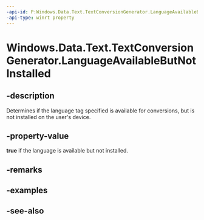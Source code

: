 ```yaml
---
-api-id: P:Windows.Data.Text.TextConversionGenerator.LanguageAvailableButNotInstalled
-api-type: winrt property
---
```


<!-- Property syntax
public bool LanguageAvailableButNotInstalled { get; }
-->

# Windows.Data.Text.TextConversionGenerator.LanguageAvailableButNotInstalled

## -description
Determines if the language tag specified is available for conversions, but is not installed on the user's device.

## -property-value
**true** if the language is available but not installed.

## -remarks

## -examples

## -see-also

